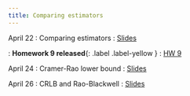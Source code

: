 ```yaml
---
title: Comparing estimators
---
```


April 22
: Comparing estimators
  : [Slides](https://sta711-s24.github.io/slides/lecture_38.pdf)
  
: **Homework 9 released**{: .label .label-yellow }
  : [HW 9](https://sta711-s24.github.io/homework/HW9.pdf)
  
April 24
: Cramer-Rao lower bound
  : [Slides](https://sta711-s24.github.io/slides/lecture_39.pdf)

April 26
: CRLB and Rao-Blackwell
  : [Slides](https://sta711-s24.github.io/slides/lecture_40.pdf)